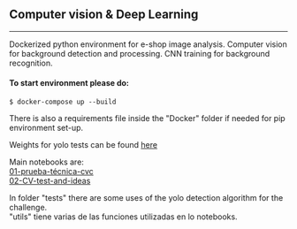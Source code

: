 ## Computer vision & Deep Learning
---
Dockerized python environment for e-shop image analysis. Computer vision for background detection and processing. CNN training for background recognition.

#### To start environment please do:

`
$ docker-compose up --build
`

There is also a requirements file inside the "Docker" folder if needed for pip environment set-up.

Weights for yolo tests can be found [here](https://www.dropbox.com/s/71i4rem1nw2jxhx/put-inside-yolo-coco.zip?dl=0)

Main notebooks are:   
[01-prueba-técnica-cvc](workspace/01-prueba_t%C3%A9cnica_cvc.ipynb)   
[02-CV-test-and-ideas](workspace/02-CV-test-and-ideas.ipynb)

In folder "tests" there are some uses of the yolo detection algorithm for the challenge.   
"utils" tiene varias de las funciones utilizadas en lo notebooks.